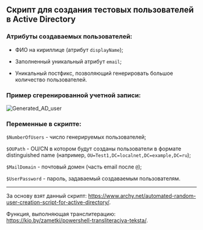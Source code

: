 ## Скрипт для создания тестовых пользователей в Active Directory

### Атрибуты создаваемых пользователей:

- ФИО на кириллице (атрибут `displayName`);

- Заполненный уникальный атрибут `email`;

- Уникальный постфикс, позволяющий генерировать большое количество пользователей. 

### Пример сгеренированной учетной записи:

![Generated_AD_user](https://github.com/user-attachments/assets/fb9b458e-834e-44e0-ad18-9a7b7ee01064)

### Переменные в скрипте:
`$NumberOfUsers` - число генерируемых пользователей;

`$OUPath` - OU/CN в котором будут созданы пользователи в формате distinguished name (например, `OU=Test1,DC=localnet,DC=example,DC=ru`);

`$MailDomain` - почтовый домен (часть email после `@`);

`$UserPassword` - пароль, задаваемый создаваемым пользователям.

---

За основу взят данный скрипт:
https://www.archy.net/automated-random-user-creation-script-for-active-directory/.

Функция, выполняющая транслитерацию:
https://kio.by/zametki/powershell-transliteraciya-teksta/.
